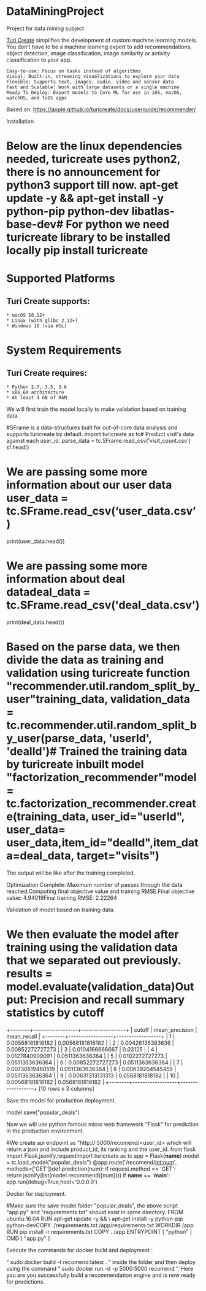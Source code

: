 # DataMiningProject
Project for data mining subject

[Turi Create](https://github.com/apple/turicreate) simplifies the development of custom machine learning models. You don’t have to be a machine learning expert to add recommendations, object detection, image classification, image similarity or activity classification to your app.

    Easy-to-use: Focus on tasks instead of algorithms
    Visual: Built-in, streaming visualizations to explore your data
    Flexible: Supports text, images, audio, video and sensor data
    Fast and Scalable: Work with large datasets on a single machine
    Ready To Deploy: Export models to Core ML for use in iOS, macOS, watchOS, and tvOS apps

Based on: https://apple.github.io/turicreate/docs/userguide/recommender/

Installation

# Below are the linux dependencies needed, turicreate uses python2, there is no announcement for python3 support till now. apt-get update -y &&  apt-get install -y python-pip python-dev libatlas-base-dev# For python we need turicreate library to be installed locally pip install turicreate

# Supported Platforms

## Turi Create supports:

    * macOS 10.12+
    * Linux (with glibc 2.12+)
    * Windows 10 (via WSL)

# System Requirements

## Turi Create requires:

    * Python 2.7, 3.5, 3.6
    * x86_64 architecture
    * At least 4 GB of RAM

We will first train the model locally to make validation based on training data.

#SFrame is a data-structures built for out-of-core data analysis and supports turicreate by default. import turicreate as tc# Product visit's data against each user_id. parse_data = tc.SFrame.read_csv('visit_count.csv')
sf.head()

# We are passing some more information about our user data user_data = tc.SFrame.read_csv(‘user_data.csv’)
print(user_data.head())

# We are passing some more information about deal datadeal_data = tc.SFrame.read_csv('deal_data.csv')
print(deal_data.head())

# Based on the parse data, we then divide the data as training and validation using turicreate function "recommender.util.random_split_by_user"training_data, validation_data = tc.recommender.util.random_split_by_user(parse_data, 'userId', 'dealId')# Trained the training data by turicreate inbuilt model "factorization_recommender"model = tc.factorization_recommender.create(training_data, user_id="userId", user_data= user_data,item_id="dealId",item_data=deal_data, target="visits")

The output will be like after the training completed.

Optimization Complete: Maximum number of passes through the data reached.Computing final objective value and training RMSE.Final objective value: 4.94019Final training RMSE: 2.22264

Validation of model based on training data.

# We then evaluate the model after training using the validation data that we separated out previously. results = model.evaluate(validation_data)Output: Precision and recall summary statistics by cutoff
+--------+------------------+------------------+
| cutoff |  mean_precision  |   mean_recall    |
+--------+------------------+------------------+
|   1    | 0.00568181818182 | 0.00568181818182 |
|   2    | 0.00426136363636 | 0.00852272727273 |
|   3    | 0.0104166666667  |     0.03125      |
|   4    | 0.0127840909091  | 0.0511363636364  |
|   5    | 0.0102272727273  | 0.0511363636364  |
|   6    | 0.00852272727273 | 0.0511363636364  |
|   7    | 0.00730519480519 | 0.0511363636364  |
|   8    | 0.00639204545455 | 0.0511363636364  |
|   9    | 0.00631313131313 | 0.0568181818182  |
|   10   | 0.00568181818182 | 0.0568181818182  |
+--------+------------------+------------------+
[10 rows x 3 columns]

Save the model for production deployment.

model.save("popular_deals")

Now we will use python famous micro web framework “Flask” for prediction in the production environment.

#We create api endpoint as "http://<hostname>:5000/recomend/<user_id> which will return a json and  include product_id, its ranking and the user_id.
from flask import Flask,jsonify,requestimport turicreate as tc app = Flask(__name__) model = tc.load_model("popular_deals")  @app.route('/recomend/<int:num>',  methods=['GET'])def prediction(num):              if request.method == 'GET':                 
          return jsonify(list(model.recommend([num])))  if __name__ == '__main__':       app.run(debug=True,host='0.0.0.0')

Docker for deployment.

#Make sure the save model folder "popular_deals", the above script "app.py" and "requirements.txt" should exist in same directory.
FROM ubuntu:16.04 RUN apt-get update -y && \    apt-get install -y python-pip python-devCOPY ./requirements.txt /app/requirements.txt WORKDIR /app RUN pip install -r requirements.txt COPY . /app ENTRYPOINT [ "python" ] CMD [ "app.py" ]

Execute the commands for docker build and deployment :

“ sudo docker build -t recomend:latest . ” inside the folder and then deploy using the command “ sudo docker run -d -p 5000:5000 recomend ”. Here you are you successfully build a recommendation engine and is now ready for predictions.

